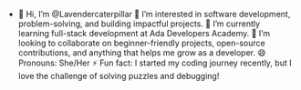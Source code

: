 - 👋 Hi, I’m @Lavendercaterpillar
👀 I’m interested in software development, problem-solving, and building impactful projects.
🌱 I’m currently learning full-stack development at Ada Developers Academy.
💞️ I’m looking to collaborate on beginner-friendly projects, open-source contributions, and anything that helps me grow as a developer.
😄 Pronouns: She/Her
⚡ Fun fact: I started my coding journey recently, but I love the challenge of solving puzzles and debugging!

<!---
EllieAlavi/EllieAlavi is a ✨ special ✨ repository because its `README.md` (this file) appears on your GitHub profile.
You can click the Preview link to take a look at your changes.
--->
